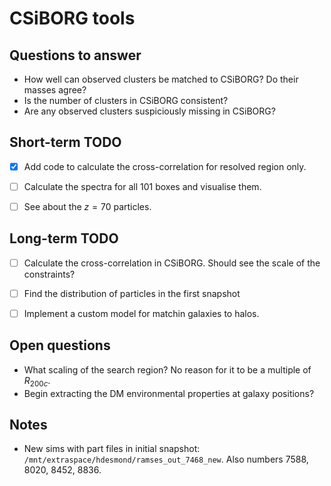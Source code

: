 # CSiBORG tools

## Questions to answer
- How well can observed clusters be matched to CSiBORG? Do their masses agree?
- Is the number of clusters in CSiBORG consistent?
- Are any observed clusters suspiciously missing in CSiBORG?


## Short-term TODO
- [x] Add code to calculate the cross-correlation for resolved region only.
- [ ] Calculate the spectra for all 101 boxes and visualise them.
- [ ] See about the $z=70$ particles.


## Long-term TODO
- [ ] Calculate the cross-correlation in CSiBORG. Should see the scale of the constraints?
- [ ] Find the distribution of particles in the first snapshot
- [ ] Implement a custom model for matchin galaxies to halos.


## Open questions
- What scaling of the search region? No reason for it to be a multiple of $R_{200c}$.
- Begin extracting the DM environmental properties at galaxy positions?


## Notes
- New sims with part files in initial snapshot: `/mnt/extraspace/hdesmond/ramses_out_7468_new`. Also numbers 7588, 8020, 8452, 8836.